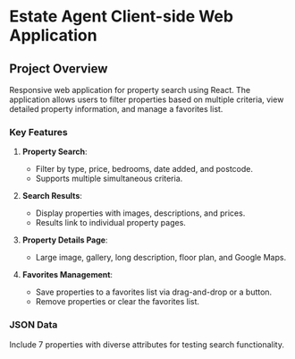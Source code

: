 # Estate Agent Client-side Web Application

## Project Overview
Responsive web application for property search using React. The application allows users to filter properties based on multiple criteria, view detailed property information, and manage a favorites list.

### Key Features
1. **Property Search**:
   - Filter by type, price, bedrooms, date added, and postcode.
   - Supports multiple simultaneous criteria.

2. **Search Results**:
   - Display properties with images, descriptions, and prices.
   - Results link to individual property pages.

3. **Property Details Page**:
   - Large image, gallery, long description, floor plan, and Google Maps.

4. **Favorites Management**:
   - Save properties to a favorites list via drag-and-drop or a button.
   - Remove properties or clear the favorites list.


### JSON Data
Include 7 properties with diverse attributes for testing search functionality.


